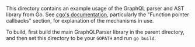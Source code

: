 This directory contains an example usage of the GraphQL parser and AST
library from Go. See [cgo's
documentation](https://github.com/golang/go/wiki/cgo), particularly
the "Function pointer callbacks" section, for explanation of the
mechanisms in use.

To build, first build the main GraphQLParser library in the parent
directory, and then set this directory to be your `GOPATH` and run `go
build`.
